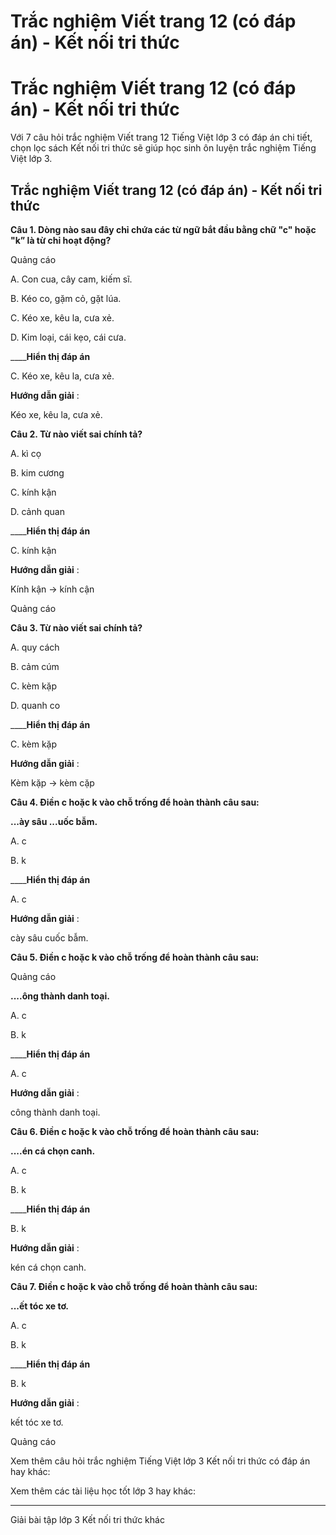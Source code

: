 # Trắc nghiệm Viết trang 12 (có đáp án) - Kết nối tri thức

# Trắc nghiệm Viết trang 12 (có đáp án) - Kết nối tri thức

Với 7 câu hỏi trắc nghiệm Viết trang 12 Tiếng Việt lớp 3 có đáp án chi tiết, chọn lọc sách Kết nối tri thức sẽ giúp học sinh ôn luyện trắc nghiệm Tiếng Việt lớp 3.

## Trắc nghiệm Viết trang 12 (có đáp án) - Kết nối tri thức

**Câu 1. Dòng nào sau đây chỉ chứa các từ ngữ bắt đầu bằng chữ "c" hoặc "k” là từ chỉ hoạt động?**

Quảng cáo

A. Con cua, cây cam, kiếm sĩ.

B. Kéo co, gặm cỏ, gặt lúa.

C. Kéo xe, kêu la, cưa xẻ.

D. Kim loại, cái kẹo, cái cưa.

____**Hiển thị đáp án**

C. Kéo xe, kêu la, cưa xẻ.

**Hướng dẫn giải** :

Kéo xe, kêu la, cưa xẻ.

**Câu 2. Từ nào viết sai chính tả?**

A. kì cọ

B. kim cương

C. kính kận

D. cảnh quan

____**Hiển thị đáp án**

C. kính kận

**Hướng dẫn giải** :

Kính kận → kính cận

Quảng cáo

**Câu 3. Từ nào viết sai chính tả?**

A. quy cách

B. cảm cúm

C. kèm kặp

D. quanh co

____**Hiển thị đáp án**

C. kèm kặp

**Hướng dẫn giải** :

Kèm kặp → kèm cặp

**Câu 4. Điền c hoặc k vào chỗ trống để hoàn thành câu sau:**

**...ày sâu ...uốc bẫm.**

A. c

B. k

____**Hiển thị đáp án**

A. c

**Hướng dẫn giải** :

cày sâu cuốc bẫm.

**Câu 5. Điền c hoặc k vào chỗ trống để hoàn thành câu sau:**

Quảng cáo

**....ông thành danh toại.**

A. c

B. k

____**Hiển thị đáp án**

A. c

**Hướng dẫn giải** :

công thành danh toại.

**Câu 6. Điền c hoặc k vào chỗ trống để hoàn thành câu sau:**

**....én cá chọn canh.**

A. c

B. k

____**Hiển thị đáp án**

B. k

**Hướng dẫn giải** :

kén cá chọn canh.

**Câu 7. Điền c hoặc k vào chỗ trống để hoàn thành câu sau:**

**...ết tóc xe tơ.**

A. c

B. k

____**Hiển thị đáp án**

B. k

**Hướng dẫn giải** :

kết tóc xe tơ.

Quảng cáo

Xem thêm câu hỏi trắc nghiệm Tiếng Việt lớp 3 Kết nối tri thức có đáp án hay khác:

Xem thêm các tài liệu học tốt lớp 3 hay khác:

* * *

Giải bài tập lớp 3 Kết nối tri thức khác
